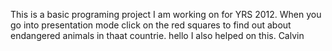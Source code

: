This is a basic programing project I am working on for YRS 2012. When you go into presentation mode click on the red  squares to find out about endangered animals in thaat countrie.
hello I also helped on this. Calvin